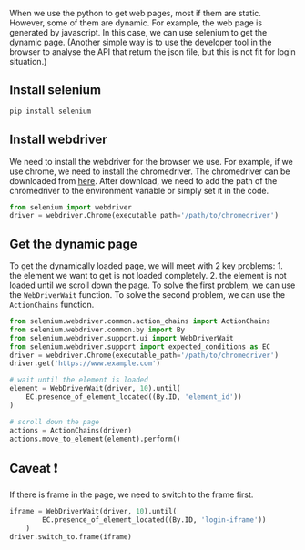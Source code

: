 When we use the python to get web pages, most if them are static. However, some of them are dynamic. For example, the web page is generated by javascript. In this case, we can use selenium to get the dynamic page. (Another simple way is to use the developer tool in the browser to analyse the API that return the json file, but this is not fit for login situation.)

## Install selenium
```bash
pip install selenium
```

## Install webdriver
We need to install the webdriver for the browser we use. For example, if we use chrome, we need to install the chromedriver. The chromedriver can be downloaded from [here](https://chromedriver.chromium.org/downloads). After download, we need to add the path of the chromedriver to the environment variable or simply set it in the code.
```python
from selenium import webdriver
driver = webdriver.Chrome(executable_path='/path/to/chromedriver')
```

## Get the dynamic page
To get the dynamically loaded page, we will meet with 2 key problems: 1. the element we want to get is not loaded completely. 2. the element is not loaded until we scroll down the page. To solve the first problem, we can use the `WebDriverWait` function. To solve the second problem, we can use the `ActionChains` function.
```python
from selenium.webdriver.common.action_chains import ActionChains
from selenium.webdriver.common.by import By
from selenium.webdriver.support.ui import WebDriverWait
from selenium.webdriver.support import expected_conditions as EC
driver = webdriver.Chrome(executable_path='/path/to/chromedriver')
driver.get('https://www.example.com')

# wait until the element is loaded
element = WebDriverWait(driver, 10).until(
    EC.presence_of_element_located((By.ID, 'element_id'))
)

# scroll down the page
actions = ActionChains(driver)
actions.move_to_element(element).perform()
```


## Caveat ❗ 
If there is frame in the page, we need to switch to the frame first.
```python
iframe = WebDriverWait(driver, 10).until(
        EC.presence_of_element_located((By.ID, 'login-iframe'))
    )
driver.switch_to.frame(iframe)
```


